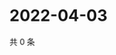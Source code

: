 # 2022-04-03

共 0 条

<!-- BEGIN WEIBO -->
<!-- 最后更新时间 Sun Apr 03 2022 12:01:34 GMT+0800 (China Standard Time) -->

<!-- END WEIBO -->
